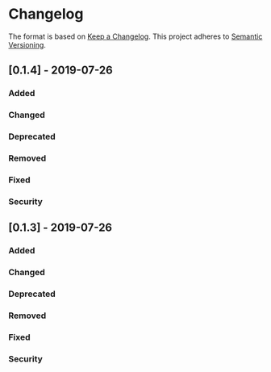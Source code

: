 # Changelog
The format is based on [Keep a Changelog](https://keepachangelog.com/en/1.0.0/).
This project adheres to [Semantic Versioning](https://semver.org/spec/v2.0.0.html).

## [0.1.4] - 2019-07-26

### Added

### Changed

### Deprecated

### Removed

### Fixed

### Security

## [0.1.3] - 2019-07-26

### Added

### Changed

### Deprecated

### Removed

### Fixed

### Security
